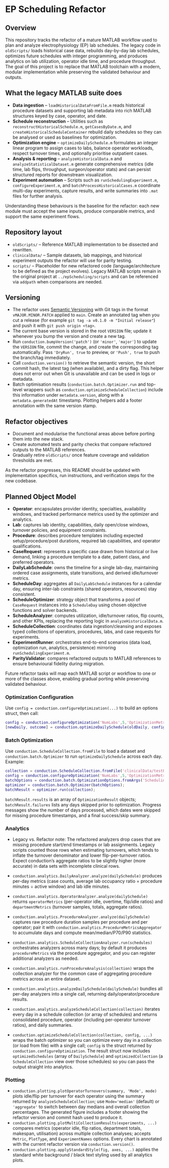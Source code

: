 # EP Scheduling Refactor

## Overview
This repository tracks the refactor of a mature MATLAB workflow used to plan and analyze electrophysiology (EP) lab schedules. The legacy code in `oldScripts/` loads historical case data, rebuilds day-by-day lab schedules, optimizes future schedules with integer programming, and produces analytics on lab utilization, operator idle time, and procedure throughput. The goal of this project is to replace that MATLAB toolchain with a modern, modular implementation while preserving the validated behaviour and outputs.

## What the legacy MATLAB suite does
- **Data ingestion** – `loadHistoricalDataFromFile.m` reads historical procedure datasets and supporting lab metadata into rich MATLAB structures keyed by case, operator, and date.
- **Schedule reconstruction** – Utilities such as `reconstructHistoricalSchedule.m`, `getCasesByDate.m`, and `createHistoricalScheduleContainer` rebuild daily schedules so they can be analysed or used as baselines for optimization.
- **Optimization engine** – `optimizeDailySchedule.m` formulates an integer linear program to assign cases to labs, balance operator workloads, respect turnover times, and optionally prioritise outpatient cases.
- **Analysis & reporting** – `analyzeHistoricalData.m` and `analyzeStatisticalDataset.m` generate comprehensive metrics (idle time, lab flips, throughput, surgeon/operator stats) and can persist structured reports for downstream visualization.
- **Experiment automation** – Scripts such as `runSchedulingExperiment.m`, `configureExperiment.m`, and `batchProcessHistoricalCases.m` coordinate multi-day experiments, capture results, and write summaries into `.mat` files for further analysis.

Understanding these behaviours is the baseline for the refactor: each new module must accept the same inputs, produce comparable metrics, and support the same experiment flows.

## Repository layout
- `oldScripts/` – Reference MATLAB implementation to be dissected and rewritten.
- `clinicalData/` – Sample datasets, lab mappings, and historical experiment outputs the refactor will use for parity testing.
- `scripts/` – Placeholder for new refactored code (language/architecture to be defined as the project evolves). Legacy MATLAB scripts remain in the original project at `../epScheduling/scripts` and can be referenced via `addpath` when comparisons are needed.

## Versioning

- The refactor uses [Semantic Versioning](https://semver.org/) with Git tags in the format `vMAJOR.MINOR.PATCH` applied to `main`. Create an annotated tag when you cut a release (for example `git tag -a v0.1.0 -m "Initial release"`) and push it with `git push origin <tag>`.
- The current base version is stored in the root `VERSION` file; update it whenever you bump the version and create a new tag.
- Run `conduction.bumpVersion('patch')` (or `'minor'`, `'major'`) to update the `VERSION` file, commit the change, and create the corresponding tag automatically. Pass `'DryRun', true` to preview, or `'Push', true` to push the branch/tag immediately.
- Call `conduction.version()` to retrieve the semantic version, the short commit hash, the latest tag (when available), and a dirty flag. This helper does not error out when Git is unavailable and can be used in logs or metadata.
- Batch optimisation results (`conduction.batch.Optimizer.run` and top-level wrappers such as `conduction.optimizeScheduleCollection`) include this information under `metadata.version`, along with a `metadata.generatedAt` timestamp. Plotting helpers add a footer annotation with the same version stamp.

## Refactor objectives
- Document and modularise the functional areas above before porting them into the new stack.
- Create automated tests and parity checks that compare refactored outputs to the MATLAB references.
- Gradually retire `oldScripts/` once feature coverage and validation thresholds are met.

As the refactor progresses, this README should be updated with implementation specifics, run instructions, and verification steps for the new codebase.

## Planned Object Model

- **Operator**: encapsulates provider identity, specialties, availability windows, and tracked performance metrics used by the optimizer and analytics.
- **Lab**: captures lab identity, capabilities, daily open/close windows, turnover policies, and equipment constraints.
- **Procedure**: describes procedure templates including expected setup/procedure/post durations, required lab capabilities, and operator qualifications.
- **CaseRequest**: represents a specific case drawn from historical or live demand, linking a procedure template to a date, patient class, and preferred operators.
- **DailyLabSchedule**: owns the timeline for a single lab-day, maintaining ordered case assignments, state transitions, and derived idle/turnover metrics.
- **ScheduleDay**: aggregates all `DailyLabSchedule` instances for a calendar day, ensuring inter-lab constraints (shared operators, resources) stay consistent.
- **ScheduleOptimizer**: strategy object that transforms a pool of `CaseRequest` instances into a `ScheduleDay` using chosen objective functions and solver backends.
- **ScheduleAnalyzer**: computes utilization, idle/turnover ratios, flip counts, and other KPIs, replacing the reporting logic in `analyzeHistoricalData.m`.
- **ScheduleCollection**: coordinates data ingestion/cleansing and exposes typed collections of operators, procedures, labs, and case requests for experiments.
- **ExperimentRunner**: orchestrates end-to-end scenarios (data load, optimization run, analytics, persistence) mirroring `runSchedulingExperiment.m`.
- **ParityValidator**: compares refactored outputs to MATLAB references to ensure behavioural fidelity during migration.

Future refactor tasks will map each MATLAB script or workflow to one or more of the classes above, enabling gradual porting while preserving validated behaviour.

### Optimization Configuration

Use `config = conduction.configureOptimization(...)` to build an options struct, then call:

```matlab
config = conduction.configureOptimization('NumLabs',5,'OptimizationMetric','operatorIdle');
[newDaily, outcome] = conduction.optimizeDailySchedule(oldDaily, config);
```

### Batch Optimization

Use `conduction.ScheduleCollection.fromFile` to load a dataset and `conduction.batch.Optimizer` to run `optimizeDailySchedule` across each day. Example:

```matlab
collection = conduction.ScheduleCollection.fromFile('clinicalData/testProcedureDurations-7day.xlsx');
config = conduction.configureOptimization('NumLabs',5,'OptimizationMetric','operatorIdle');
batchOptions = conduction.batch.OptimizationOptions.fromArgs('SchedulingConfig', config, 'Parallel', true);
optimizer = conduction.batch.Optimizer(batchOptions);
batchResult = optimizer.run(collection);
```

`batchResult.results` is an array of `OptimizationResult` objects; `batchResult.failures` lists any days skipped prior to optimization. Progress messages show the number of days processed, which dates were skipped for missing procedure timestamps, and a final success/skip summary.

### Analytics

- Legacy vs. Refactor note: The refactored analyzers drop cases that are missing procedure start/end timestamps or lab assignments. Legacy scripts counted those rows when estimating turnovers, which tends to inflate the turnover denominator and lower flip-per-turnover ratios. Expect conduction’s aggregate ratios to be slightly higher (more accurate) in data sets with incomplete clinical rows.

- `conduction.analytics.DailyAnalyzer.analyze(dailySchedule)` produces per-day metrics (case counts, average lab occupancy ratio = procedure minutes ÷ active window) and lab idle minutes.
- `conduction.analytics.OperatorAnalyzer.analyze(dailySchedule)` returns `operatorMetrics` (per-operator idle, overtime, flip/idle ratios) and `departmentMetrics` (turnover samples, totals, aggregate ratios).
- `conduction.analytics.ProcedureAnalyzer.analyze(dailySchedule)` captures raw procedure duration samples per procedure and per operator; pair it with `conduction.analytics.ProcedureMetricsAggregator` to accumulate days and compute mean/median/P70/P90 statistics.
- `conduction.analytics.ScheduleCollectionAnalyzer.run(schedules)` orchestrates analyzers across many days; by default it produces `procedureMetrics` via the procedure aggregator, and you can register additional analyzers as needed.
- `conduction.analytics.runProcedureAnalysis(collection)` wraps the collection analyzer for the common case of aggregating procedure metrics across an entire dataset.
- `conduction.analytics.analyzeDailySchedule(dailySchedule)` bundles all per-day analyzers into a single call, returning daily/operator/procedure results.
- `conduction.analytics.analyzeScheduleCollection(collection)` iterates every day in a schedule collection (or array of schedules) and returns consolidated procedure, operator (including per-operator turnover ratios), and daily summaries.
- `conduction.optimizeScheduleCollection(collection, config, ...)` wraps the batch optimizer so you can optimize every day in a collection (or load from file) with a single call; `config` is the struct returned by `conduction.configureOptimization`. The result struct now includes `optimizedSchedules` (array of `DailySchedule`) and `optimizedCollection` (a `ScheduleCollection` view over those schedules) so you can pass the output straight into analytics.

### Plotting

- `conduction.plotting.plotOperatorTurnovers(summary, 'Mode', mode)` plots idle/flip per turnover for each operator using the summary returned by `analyzeScheduleCollection`; use `Mode='median'` (default) or `'aggregate'` to switch between day medians and overall collection percentages. The generated figure includes a footer showing the refactor version and commit hash used to produce it.
- `conduction.plotting.plotMultiCollectionResults(experiments, ...)` compares metrics (operator idle, flip ratios, department totals, makespan, utilisation) across multiple collection analyses; accepts `Metric`, `PlotType`, and `ExperimentNames` options. Every chart is annotated with the current refactor version via `conduction.version()`.
- `conduction.plotting.applyStandardStyle(fig, axes, ...)` applies the standard white background / black text styling used by all analytics plots.
